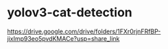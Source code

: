 # yolov3-cat-detection

https://drive.google.com/drive/folders/1FXr0rjnFRfBP-jixImp93eo5pvdKMACe?usp=share_link
